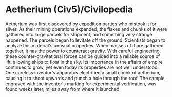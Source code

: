 # Aetherium (Civ5)/Civilopedia

Aetherium was first discovered by expedition parties who mistook it for silver. As their mining operations expanded, the flakes and chunks of it were gathered into large parcels for shipment, and something very strange happened. The parcels began to levitate off the ground. Scientists began to analyze this material's unusual properties. When masses of it are gathered together, it has the power to counteract gravity. With careful engineering, these counter-gravitational forces can be guided into a reliable source of lift, allowing ships to float in the sky. Its importance in the affairs of empire continues to grow, yet even today its properties are not well understood. One careless inventor's apparatus electrified a small chunk of aetherium, causing it to shoot upwards and punch a hole through the roof. The sample, engraved with the inventor's marking for experimental verification, was found weeks later, miles away from where it launched.